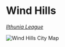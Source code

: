 # Wind Hills
*[Ilthunia League](../ilthunia-league.html)*

![Wind Hills City Map](~/Images/Wind-Hills.jpg "Wind Hills")